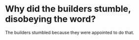 # Why did the builders stumble, disobeying the word?

The builders stumbled because they were appointed to do that.
